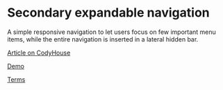 Secondary expandable navigation
=========

A simple responsive navigation to let users focus on few important menu items, while the entire navigation is inserted in a lateral hidden bar.

[Article on CodyHouse](http://codyhouse.co/gem/secondary-expandable-navigation/)

[Demo](http://codyhouse.co/demo/secondary-expandable-navigation/index.html)
 
[Terms](http://codyhouse.co/terms/)
